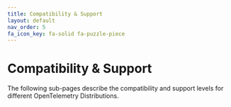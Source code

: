 ```yaml
---
title: Compatibility & Support
layout: default
nav_order: 5
fa_icon_key: fa-solid fa-puzzle-piece
---
```


# Compatibility & Support

The following sub-pages describe the compatibility and support levels for different OpenTelemetry Distributions.